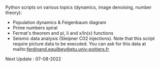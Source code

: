 Python scripts on various topics (dynamics, image denoising, number theory):
- Population dynamics & Feigenbaum diagram
- Prime numbers spiral
- Fermat's theorem and pi, li and x/ln(x) functions
- Seismic data analysis (Sleipner C02 injections). Note that this script require picture data to be executed. You can ask for this data at mailto:ferdinand.equilbey@etu.univ-poitiers.fr

Next Update : 07-08-2022

